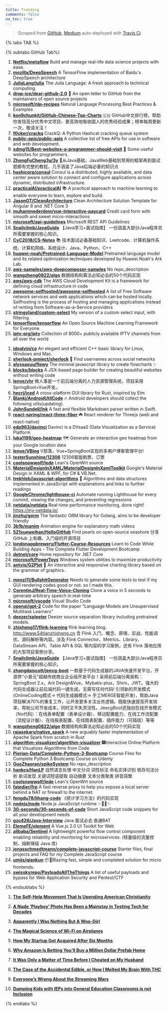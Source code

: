 ```yaml
---
title: Trending
comments: false
no_toc: true
---
```


> Scraped from [GitHub](https://github.com/trending), [Medium](https://medium.com/topic/popular)
auto-deployed with [Travis Ci](https://travis-ci.org/)

{% tabs TAB %}
<!-- tab GitHub -->
{% subtabs GitHub Tab%}
<!-- tab Daily -->
1. [**Netflix/metaflow**](https://github.com/Netflix/metaflow)
Build and manage real-life data science projects with ease.
2. [**mozilla/DeepSpeech**](https://github.com/mozilla/DeepSpeech)
A TensorFlow implementation of Baidu's DeepSpeech architecture
3. [**JuliaLang/julia**](https://github.com/JuliaLang/julia)
The Julia Language: A fresh approach to technical computing.
4. [**drop-ice/dear-github-2.0**](https://github.com/drop-ice/dear-github-2.0)
📨 An open letter to GitHub from the maintainers of open source projects
5. [**microsoft/nlp-recipes**](https://github.com/microsoft/nlp-recipes)
Natural Language Processing Best Practices & Examples
6. [**kon9chunkit/GitHub-Chinese-Top-Charts**](https://github.com/kon9chunkit/GitHub-Chinese-Top-Charts)
🇨🇳 GitHub中文排行榜，帮助你发现高分优秀中文项目、更高效地吸收国人的优秀经验成果；榜单每周更新一次，敬请关注！
7. [**f0cker/crackq**](https://github.com/f0cker/crackq)
CrackQ: A Python Hashcat cracking queue system
8. [**public-apis/public-apis**](https://github.com/public-apis/public-apis)
A collective list of free APIs for use in software and web development.
9. [**sdmg15/Best-websites-a-programmer-should-visit**](https://github.com/sdmg15/Best-websites-a-programmer-should-visit)
🔗 Some useful websites for programmers.
10. [**ZhongFuCheng3y/3y**](https://github.com/ZhongFuCheng3y/3y)
📓从Java基础、JavaWeb基础到常用的框架再到面试题都有完整的教程，几乎涵盖了Java后端必备的知识点
11. [**hashicorp/consul**](https://github.com/hashicorp/consul)
Consul is a distributed, highly available, and data center aware solution to connect and configure applications across dynamic, distributed infrastructure.
12. [**practicalAI/practicalAI**](https://github.com/practicalAI/practicalAI)
📚 A practical approach to machine learning to enable everyone to learn, explore and build.
13. [**JasonGT/CleanArchitecture**](https://github.com/JasonGT/CleanArchitecture)
Clean Architecture Solution Template for Angular 8 and .NET Core 3
14. [**muhammederdem/vue-interactive-paycard**](https://github.com/muhammederdem/vue-interactive-paycard)
Credit card form with smooth and sweet micro-interactions
15. [**microsoft/api-guidelines**](https://github.com/microsoft/api-guidelines)
Microsoft REST API Guidelines
16. [**Snailclimb/JavaGuide**](https://github.com/Snailclimb/JavaGuide)
【Java学习+面试指南】 一份涵盖大部分Java程序员所需要掌握的核心知识。
17. [**CyC2018/CS-Notes**](https://github.com/CyC2018/CS-Notes)
📚 技术面试必备基础知识、Leetcode、计算机操作系统、计算机网络、系统设计、Java、Python、C++
18. [**huawei-noah/Pretrained-Language-Model**](https://github.com/huawei-noah/Pretrained-Language-Model)
Pretrained language model and its related optimization techniques developed by Huawei Noah's Ark Lab.
19. [**aws-samples/aws-deepcomposer-samples**](https://github.com/aws-samples/aws-deepcomposer-samples)
No repo_description
20. [**wangzheng0822/algo**](https://github.com/wangzheng0822/algo)
数据结构和算法必知必会的50个代码实现
21. [**aws/aws-cdk**](https://github.com/aws/aws-cdk)
The AWS Cloud Development Kit is a framework for defining cloud infrastructure in code
22. [**awesome-selfhosted/awesome-selfhosted**](https://github.com/awesome-selfhosted/awesome-selfhosted)
A list of Free Software network services and web applications which can be hosted locally. Selfhosting is the process of hosting and managing applications instead of renting from Software-as-a-Service providers
23. [**stringyland/custom-select**](https://github.com/stringyland/custom-select)
My version of a custom select input, with filtering
24. [**tensorflow/tensorflow**](https://github.com/tensorflow/tensorflow)
An Open Source Machine Learning Framework for Everyone
25. [**iptv-org/iptv**](https://github.com/iptv-org/iptv)
Collection of 8000+ publicly available IPTV channels from all over the world
<!-- endtab -->
<!-- tab Weekly -->
1. [**idealvin/co**](https://github.com/idealvin/co)
An elegant and efficient C++ basic library for Linux, Windows and Mac.
2. [**sherlock-project/sherlock**](https://github.com/sherlock-project/sherlock)
🔎 Find usernames across social networks
3. [**alyssaxuu/flowy**](https://github.com/alyssaxuu/flowy)
The minimal javascript library to create flowcharts ✨
4. [**blocks/blocks**](https://github.com/blocks/blocks)
A JSX-based page builder for creating beautiful websites without writing code
5. [**lenve/vhr**](https://github.com/lenve/vhr)
微人事是一个前后端分离的人力资源管理系统，项目采用SpringBoot+Vue开发。
6. [**hecrj/iced**](https://github.com/hecrj/iced)
A cross-platform GUI library for Rust, inspired by Elm
7. [**Blankj/AndroidUtilCode**](https://github.com/Blankj/AndroidUtilCode)
🔥 Android developers should collect the following utils(updating).
8. [**JohnSundell/Ink**](https://github.com/JohnSundell/Ink)
A fast and flexible Markdown parser written in Swift.
9. [**react-spring/react-three-fiber**](https://github.com/react-spring/react-three-fiber)
☘️ React renderer for Threejs (web and react-native)
10. [**edp963/davinci**](https://github.com/edp963/davinci)
Davinci is a DVsaaS (Data Visualization as a Service) Platform
11. [**luka1199/geo-heatmap**](https://github.com/luka1199/geo-heatmap)
🗺 Generate an interactive geo heatmap from your Google location data
12. [**lenve/VBlog**](https://github.com/lenve/VBlog)
V部落，Vue+SpringBoot实现的多用户博客管理平台!
13. [**testerSunshine/12306**](https://github.com/testerSunshine/12306)
12306智能刷票，订票
14. [**coolsnowwolf/lede**](https://github.com/coolsnowwolf/lede)
Lean's OpenWrt source
15. [**MaterialDesignInXAML/MaterialDesignInXamlToolkit**](https://github.com/MaterialDesignInXAML/MaterialDesignInXamlToolkit)
Google's Material Design in XAML & WPF, for C# & VB.Net.
16. [**trekhleb/javascript-algorithms**](https://github.com/trekhleb/javascript-algorithms)
📝 Algorithms and data structures implemented in JavaScript with explanations and links to further readings
17. [**GoogleChrome/lighthouse-ci**](https://github.com/GoogleChrome/lighthouse-ci)
Automate running Lighthouse for every commit, viewing the changes, and preventing regressions
18. [**netdata/netdata**](https://github.com/netdata/netdata)
Real-time performance monitoring, done right! https://my-netdata.io/
19. [**jinzhu/gorm**](https://github.com/jinzhu/gorm)
The fantastic ORM library for Golang, aims to be developer friendly
20. [**3b1b/manim**](https://github.com/3b1b/manim)
Animation engine for explanatory math videos
21. [**521xueweihan/HelloGitHub**](https://github.com/521xueweihan/HelloGitHub)
Find pearls on open-source seashore 分享 GitHub 上有趣、入门级的开源项目
22. [**londonappbrewery/Flutter-Course-Resources**](https://github.com/londonappbrewery/Flutter-Course-Resources)
Learn to Code While Building Apps - The Complete Flutter Development Bootcamp
23. [**dotnet/core**](https://github.com/dotnet/core)
Home repository for .NET Core
24. [**microsoft/PowerToys**](https://github.com/microsoft/PowerToys)
Windows system utilities to maximize productivity
25. [**antvis/G2Plot**](https://github.com/antvis/G2Plot)
🍡 An interactive and responsive charting library based on the grammar of graphics.
<!-- endtab -->
<!-- tab Monthly -->
1. [**menzi11/BullshitGenerator**](https://github.com/menzi11/BullshitGenerator)
Needs to generate some texts to test if my GUI rendering codes good or not. so I made this.
2. [**CorentinJ/Real-Time-Voice-Cloning**](https://github.com/CorentinJ/Real-Time-Voice-Cloning)
Clone a voice in 5 seconds to generate arbitrary speech in real-time
3. [**microsoft/vscode**](https://github.com/microsoft/vscode)
Visual Studio Code
4. [**openai/gpt-2**](https://github.com/openai/gpt-2)
Code for the paper "Language Models are Unsupervised Multitask Learners"
5. [**deezer/spleeter**](https://github.com/deezer/spleeter)
Deezer source separation library including pretrained models.
6. [**zhisheng17/flink-learning**](https://github.com/zhisheng17/flink-learning)
flink learning blog. http://www.54tianzhisheng.cn 含 Flink 入门、概念、原理、实战、性能调优、源码解析等内容。涉及 Flink Connector、Metrics、Library、DataStream API、Table API & SQL 等内容的学习案例，还有 Flink 落地应用的大型项目案例分享。
7. [**Snailclimb/JavaGuide**](https://github.com/Snailclimb/JavaGuide)
【Java学习+面试指南】 一份涵盖大部分Java程序员所需要掌握的核心知识。
8. [**zhangdaiscott/jeecg-boot**](https://github.com/zhangdaiscott/jeecg-boot)
一款基于代码生成器的JAVA快速开发平台，开源界“小普元”超越传统商业企业级开发平台！采用前后端分离架构：SpringBoot 2.x，Ant Design&Vue，Mybatis-plus，Shiro，JWT。强大的代码生成器让前后端代码一键生成，无需写任何代码! 引领新的开发模式(OnlineCoding模式-> 代码生成器模式-> 手工MERGE智能开发)，帮助Java项目解决70%的重复工作，让开发更多关注业务逻辑。既能快速提高开发效率，帮助公司节省成本，同时又不失灵活性。JeecgBoot还独创在线开发模式（No代码）：在线表单配置（表单设计器）、移动配置能力、在线工作流配置（流程设计器）、在线报表配置、在线图表配置、插件能力（可插拔）等等
9. [**wangzheng0822/algo**](https://github.com/wangzheng0822/algo)
数据结构和算法必知必会的50个代码实现
10. [**rajasekarv/native_spark**](https://github.com/rajasekarv/native_spark)
A new arguably faster implementation of Apache Spark from scratch in Rust
11. [**algorithm-visualizer/algorithm-visualizer**](https://github.com/algorithm-visualizer/algorithm-visualizer)
🎆Interactive Online Platform that Visualizes Algorithms from Code
12. [**Pierian-Data/Complete-Python-3-Bootcamp**](https://github.com/Pierian-Data/Complete-Python-3-Bootcamp)
Course Files for Complete Python 3 Bootcamp Course on Udemy
13. [**GuoZhaoran/spikeSystem**](https://github.com/GuoZhaoran/spikeSystem)
No repo_description
14. [**hankcs/HanLP**](https://github.com/hankcs/HanLP)
自然语言处理 中文分词 词性标注 命名实体识别 依存句法分析 新词发现 关键词短语提取 自动摘要 文本分类聚类 拼音简繁
15. [**coolsnowwolf/lede**](https://github.com/coolsnowwolf/lede)
Lean's OpenWrt source
16. [**fatedier/frp**](https://github.com/fatedier/frp)
A fast reverse proxy to help you expose a local server behind a NAT or firewall to the internet.
17. [**fengdu78/lihang-code**](https://github.com/fengdu78/lihang-code)
《统计学习方法》的代码实现
18. [**nodejs/node**](https://github.com/nodejs/node)
Node.js JavaScript runtime ✨🐢🚀✨
19. [**30-seconds/30-seconds-of-code**](https://github.com/30-seconds/30-seconds-of-code)
Short JavaScript code snippets for all your development needs
20. [**gzc426/Java-Interview**](https://github.com/gzc426/Java-Interview)
Java 面试必会 直通BAT
21. [**ElemeFE/element**](https://github.com/ElemeFE/element)
A Vue.js 2.0 UI Toolkit for Web
22. [**alibaba/Sentinel**](https://github.com/alibaba/Sentinel)
A lightweight powerful flow control component enabling reliability and monitoring for microservices. (轻量级的流量控制、熔断降级 Java 库)
23. [**jonasschmedtmann/complete-javascript-course**](https://github.com/jonasschmedtmann/complete-javascript-course)
Starter files, final projects and FAQ for my Complete JavaScript course
24. [**umijs/qiankun**](https://github.com/umijs/qiankun)
📦🚀Blazing fast, simple and completed solution for micro frontends.
25. [**swisskyrepo/PayloadsAllTheThings**](https://github.com/swisskyrepo/PayloadsAllTheThings)
A list of useful payloads and bypass for Web Application Security and Pentest/CTF
<!-- endtab -->
{% endsubtabs %}
<!-- endtab --><!-- tab Medium -->
1. [**The Self-Help Movement That Is Upending American Christianity**](https://forge.medium.com/the-self-help-movement-that-is-upending-american-christianity-9ce381e10d4f?source=topic_page---------------------------20)

2. [**A Nude ‘Playboy’ Photo Has Been a Mainstay in Testing Tech for Decades**](https://onezero.medium.com/a-nude-playboy-photo-has-been-a-mainstay-in-testing-tech-for-decades-b8cdb434dce1?source=topic_page---------0------------------1)

3. [**Apparently I Was Nothing But A Woo-Girl**](https://medium.com/fearless-she-wrote/apparently-i-was-nothing-but-a-woo-girl-c98882574b1a?source=topic_page---------1------------------1)

4. [**The Magical Science of Wi-Fi on Airplanes**](https://onezero.medium.com/what-makes-it-possible-to-browse-the-internet-at-35-000-feet-1afaea83eb5?source=topic_page---------2------------------1)

5. [**How My Startup Got Acquired After Six Months**](https://marker.medium.com/how-my-show-hn-project-got-acquired-after-6-months-954f81ca6a18?source=topic_page---------4------------------1)

6. [**Why Amazon Is Betting You’ll Buy a Million Dollar Prefab Home**](https://marker.medium.com/why-amazon-is-betting-youll-buy-a-million-dollar-prefab-homes-e618aa9d2a8c?source=topic_page---------5------------------1)

7. [**It Was Only a Matter of Time Before I Cheated on My Husband**](https://psiloveyou.xyz/it-was-only-a-matter-of-time-before-i-cheated-on-my-husband-1d596e0b635c?source=topic_page---------6------------------1)

8. [**The Case of the Accidental Edible, or How I Melted My Brain With THC**](https://gen.medium.com/the-case-of-the-accidental-edible-or-how-i-melted-my-brain-with-thc-d669038d9ec9?source=topic_page---------7------------------1)

9. [**Everyone’s Wrong About the Streaming Wars**](https://onezero.medium.com/everyones-wrong-about-the-streaming-wars-95f1eb717a90?source=topic_page---------8------------------1)

10. [**Dumping Kids with IEPs into General Education Classrooms is not Inclusion**](https://medium.com/age-of-awareness/dumping-kids-with-ieps-into-general-education-classrooms-is-not-inclusion-2874f0f657c1?source=topic_page---------9------------------1)

<!-- endtab -->
{% endtabs %}
